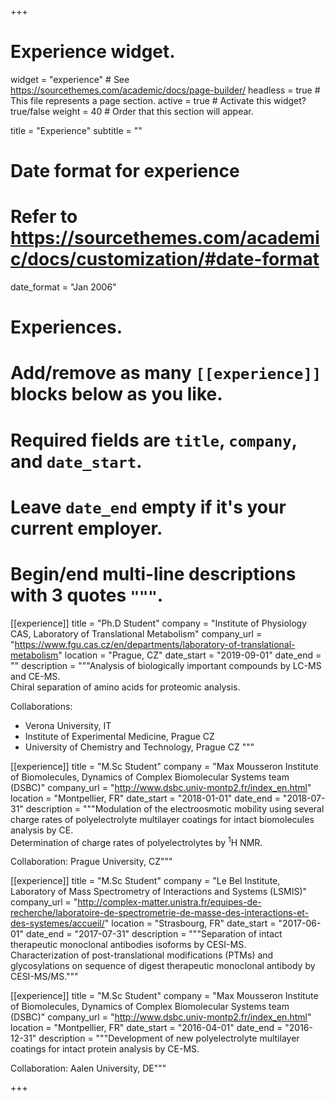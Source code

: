 +++
# Experience widget.
widget = "experience"  # See https://sourcethemes.com/academic/docs/page-builder/
headless = true  # This file represents a page section.
active = true  # Activate this widget? true/false
weight = 40  # Order that this section will appear.

title = "Experience"
subtitle = ""

# Date format for experience
#   Refer to https://sourcethemes.com/academic/docs/customization/#date-format
date_format = "Jan 2006"

# Experiences.
#   Add/remove as many `[[experience]]` blocks below as you like.
#   Required fields are `title`, `company`, and `date_start`.
#   Leave `date_end` empty if it's your current employer.
#   Begin/end multi-line descriptions with 3 quotes `"""`.
[[experience]]
  title = "Ph.D Student"
  company = "Institute of Physiology CAS, Laboratory of Translational Metabolism"
  company_url = "https://www.fgu.cas.cz/en/departments/laboratory-of-translational-metabolism"
  location = "Prague, CZ"
  date_start = "2019-09-01"
  date_end = ""
  description = """Analysis of biologically important compounds by LC-MS and CE-MS.  
  Chiral separation of amino acids for proteomic analysis.  
  
  Collaborations:  
  * Verona University, IT  
  * Institute of Experimental Medicine, Prague CZ  
  * University of Chemistry and Technology, Prague CZ  """

[[experience]]
  title = "M.Sc Student"
  company = "Max Mousseron Institute of Biomolecules, Dynamics of Complex Biomolecular Systems team (DSBC)"
  company_url = "http://www.dsbc.univ-montp2.fr/index_en.html"
  location = "Montpellier, FR"
  date_start = "2018-01-01"
  date_end = "2018-07-31"
  description = """Modulation of the electroosmotic mobility using several charge rates of polyelectrolyte multilayer coatings for intact biomolecules analysis by CE.  
  Determination of charge rates of polyelectrolytes by <sup>1</sup>H NMR.

  Collaboration: Prague University, CZ"""

[[experience]]
  title = "M.Sc Student"
  company = "Le Bel Institute, Laboratory of Mass Spectrometry of Interactions and Systems (LSMIS)"
  company_url = "http://complex-matter.unistra.fr/equipes-de-recherche/laboratoire-de-spectrometrie-de-masse-des-interactions-et-des-systemes/accueil/"
  location = "Strasbourg, FR"
  date_start = "2017-06-01"
  date_end = "2017-07-31"
  description = """Separation of intact therapeutic monoclonal antibodies isoforms by CESI-MS.  
Characterization of post-translational modifications (PTMs) and glycosylations on sequence of digest therapeutic monoclonal antibody by CESI-MS/MS."""
  
  [[experience]]
  title = "M.Sc Student"
  company = "Max Mousseron Institute of Biomolecules, Dynamics of Complex Biomolecular Systems team (DSBC)"
  company_url = "http://www.dsbc.univ-montp2.fr/index_en.html"
  location = "Montpellier, FR"
  date_start = "2016-04-01"
  date_end = "2016-12-31"
  description = """Development of new polyelectrolyte multilayer coatings for intact protein analysis by CE-MS.
  
  Collaboration: Aalen University, DE"""
  
+++
